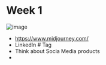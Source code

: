

# Week 1


![image](https://github.com/shekharbiswas/Digital-Marketing/assets/32758439/01c2d4a2-b952-4b4a-b114-fa8cabce77d5)


- https://www.midjourney.com/
- LinkedIn # Tag
- Think about Socia Media products
- 
